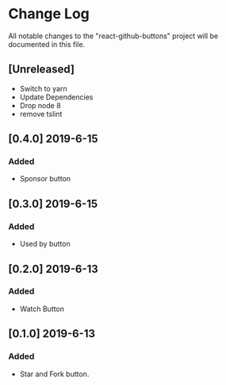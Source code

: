 # Change Log

All notable changes to the "react-github-buttons" project will be documented in this file.

## [Unreleased]
- Switch to yarn
- Update Dependencies
- Drop node 8
- remove tslint

## [0.4.0] 2019-6-15
### Added

- Sponsor button

## [0.3.0] 2019-6-15
### Added

- Used by button

## [0.2.0] 2019-6-13
### Added

- Watch Button

## [0.1.0] 2019-6-13
### Added

- Star and Fork button.
